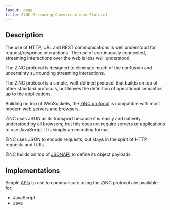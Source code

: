 ```yaml
---
layout: page
title: ZiNC Streaming Communications Protocol
---
```


## Description

The use of HTTP, URL and REST communications is well understood
for request/response interactions.  The use of continuously
connected, streaming interactions over the web is less well
understood.

The ZiNC protocol is designed to eliminate much of the confusion
and uncertainty surrounding streaming interactions.

The ZiNC protocol is a simple, well-defined protocol that builds
on top of other standard protocols, but leaves the definition of
operational semantics up to the applications.

Building on top of WebSockets, the [ZiNC protocol](/format) is compatible
with most modern web servers and browsers.

ZiNC uses JSON as its transport because it is easily and natively
understood by all browsers; but this does not require servers or
applications to use JavaScript.  It is simply an encoding format.

ZiNC uses JSON to encode requests, but stays in the spirit of
HTTP requests and URIs.

ZiNC builds on top of [JSONAPI](http://jsonapi.org/) to define its object payloads.

## Implementations

Simple [APIs](/api) to use to communicate using the ZiNC protocol are available for:

* JavaScript
* Java
